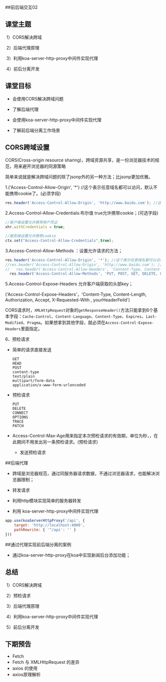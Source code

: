##前后端交互02



## 课堂主题

​	1）CORS解决跨域

​	2）后端代理原理

​	3）利用koa-server-http-proxy中间件实现代理

​	4）前后分离开发

## 课堂目标

- 会使用CORS解决跨域问题

- 了解后端代理

- 会使用koa-server-http-proxy中间件实现代理

- 了解前后端分离工作场景

  

## CORS跨域设置

CORS(Cross-origin resource sharing)，跨域资源共享，是一份浏览器技术的规范，用来避开浏览器的同源策略

简单来说就是解决跨域问题的除了jsonp外的另一种方法；比jsonp更加优雅。



1.('Access-Control-Allow-Origin', '*')  //这个表示任意域名都可以访问，默认不能携带cookie了。(必须字段)

```js
res.header('Access-Control-Allow-Origin', 'http://www.baidu.com'); //这样写，只有www.baidu.com 可以访问。
```



2.Access-Control-Allow-Credentials:布尔值  true允许携带cookie；(可选字段)

```js
//客户端设置允许携带用户凭证
xhr.withCredentials = true;

//服务端设置允许携带cookie
ctx.set("Access-Control-Allow-Credentials",true);
```



3.Access-Control-Allow-Methods ：设置允许请求的方法；

```js
res.header('Access-Control-Allow-Origin', '*'); //这个表示任意域名都可以访问，这样写不能携带cookie了。
//res.header('Access-Control-Allow-Origin', 'http://www.baidu.com'); //这样写，只有www.baidu.com 可以访问。
//   res.header('Access-Control-Allow-Headers', 'Content-Type, Content-Length, Authorization, Accept, X-Requested-With , yourHeaderFeild');
  res.header('Access-Control-Allow-Methods', 'PUT, POST, GET, DELETE, OPTIONS');//设置方法
```



5.Access-Control-Expose-Headers 允许客户端获取的头部key；

 ('Access-Control-Expose-Headers'，'Content-Type, Content-Length, Authorization, Accept, X-Requested-With , yourHeaderFeild')

CORS请求时，`XMLHttpRequest`对象的`getResponseHeader()`方法只能拿到6个基本字段：`Cache-Control`、`Content-Language`、`Content-Type`、`Expires`、`Last-Modified`、`Pragma`。如果想拿到其他字段，就必须在`Access-Control-Expose-Headers`里面指定。





6、预检请求

- 简单的请求直接发送

  ```
  GET
  HEAD
  POST
  content-type
  text/plain
  multipart/form-data
  application/x-www-form-urlencoded
  ```
  

  
- 预检请求

  ```
  PUT
  DELETE
  CONNECT
  OPTIONS
  TRACE
  PATCH
  ```

- Access-Control-Max-Age用来指定本次预检请求的有效期，单位为秒，，在此期间不用发出另一条预检请求。(预检请求)

  - 发送预检请求

  

##后端代理

- 跨域是浏览器规范，通过同服务器请求数据，不通过浏览器请求，也能解决浏览器限制；
- 转发请求
- 利用http模块实现简单的服务器转发

- 利用 koa-server-http-proxy中间件实现代理

```js
app.use(koaServerHttpProxy('/api', {
    target: 'http://localhost:4000',
    pathRewrite: { '^/api': '' }
}))
```





##通过代理实现前后端分离的案例

- 通过koa-server-http-proxy在koa中实现新闻后台添加功能；



## 总结

​	1）CORS解决跨域

​	2）预检请求

​	3）后端代理原理

​	4）利用koa-server-http-proxy中间件实现代理

​	5）前后分离开发

## 下期预告

- Fetch
- Fetch 与 XMLHttpRequest 的差异
- axios  的使用
- axios原理解析
